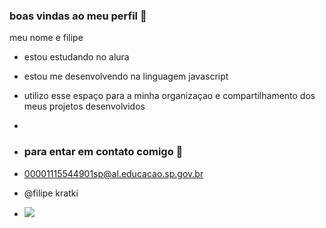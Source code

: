 ### boas vindas ao meu perfil 🤠

meu nome e filipe 

- estou estudando no alura 
- estou me desenvolvendo na linguagem javascript
- utilizo esse espaço para a minha organizaçao e compartilhamento dos meus projetos desenvolvidos
- 
- ### para entar em contato comigo 📧

- 00001115544901sp@al.educacao.sp.gov.br

- @filipe kratki

- ![](https://media1.tenor.com/m/1ZMQ6_PMf9MAAAAd/raccoon-rave.gif)
  
